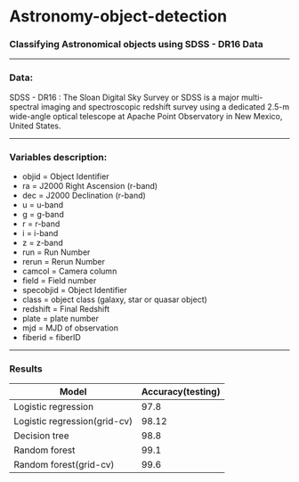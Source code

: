 # Astronomy-object-detection
### Classifying Astronomical objects using SDSS - DR16 Data

---
### Data:
SDSS - DR16 :
	The Sloan Digital Sky Survey or SDSS is a major multi-spectral imaging and spectroscopic redshift survey using a dedicated 2.5-m wide-angle optical telescope at Apache Point Observatory in New Mexico, United States. 




---

### Variables description:

* objid = Object Identifier
* ra = J2000 Right Ascension (r-band)
* dec = J2000 Declination (r-band)
* u = u-band
* g = g-band
* r = r-band
* i = i-band
* z = z-band
* run = Run Number
* rerun = Rerun Number
* camcol = Camera column
* field = Field number
* specobjid = Object Identifier
* class = object class (galaxy, star or quasar object)
* redshift = Final Redshift
* plate = plate number
* mjd = MJD of observation
* fiberid = fiberID

---
### Results
| Model  | Accuracy(testing) |
| ------------- | ------------- |
| Logistic regression  | 97.8  |
| Logistic regression(grid-cv)  | 98.12  |
| Decision tree | 98.8 |
| Random forest | 99.1 |
| Random forest(grid-cv) | 99.6  |
